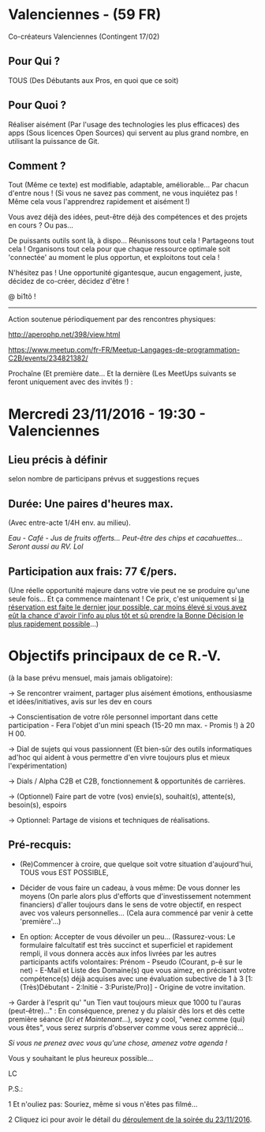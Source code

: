 # Valenciennes - (59 FR)
Co-créateurs Valenciennes (Contingent 17/02)

## Pour Qui ?
TOUS (Des Débutants aux Pros, en quoi que ce soit)

## Pour Quoi ?
Réaliser aisément (Par l'usage des technologies les plus efficaces) des apps (Sous licences Open Sources) qui servent au plus grand nombre, en utilisant la puissance de Git.

## Comment ?
Tout (Même ce texte) est modifiable, adaptable, améliorable... Par chacun d'entre nous !
(Si vous ne savez pas comment, ne vous inquiétez pas ! Même cela vous l'apprendrez rapidement et aisément !)

Vous avez déjà des idées, peut-être déjà des compétences et des projets en cours ? Ou pas...

De puissants outils sont là, à dispo... Réunissons tout cela ! Partageons tout cela ! Organisons tout cela pour que chaque ressource optimale soit 'connectée' au moment le plus opportun, et exploitons tout cela !

N'hésitez pas ! Une opportunité gigantesque, aucun engagement, juste, décidez de co-créer, décidez d'être !


@ bi1tô !

-----------------------------------------------------------------------------------------------------------------------------

Action soutenue périodiquement par des rencontres physiques:

http://aperophp.net/398/view.html

https://www.meetup.com/fr-FR/Meetup-Langages-de-programmation-C2B/events/234821382/

Prochaîne (Et première date... Et la dernière (Les MeetUps suivants se feront uniquement avec des invités !) :

# Mercredi 23/11/2016 - 19:30 - Valenciennes
## Lieu précis à définir
selon nombre de participans prévus et suggestions reçues

## Durée: Une paires d'heures max.
(Avec entre-acte 1/4H env. au milieu).

*Eau - Café - Jus de fruits offerts... Peut-être des chips et cacahuettes... Seront aussi au RV. Lol*


## Participation aux frais: 77 €/pers.
(Une réelle opportunité majeure dans votre vie peut ne se produire qu'une seule fois... Et ça commence maintenant !
Ce prix, c'est uniquement si [la réservation est faite le dernier jour possible, car moins élevé si vous avez eût la chance d'avoir l'info au plus tôt et sû prendre la Bonne Décision le plus rapidement possible](https://docs.google.com/spreadsheets/d/18g-JZlv6Nn90iBHBAjfoC6LBxFB4PAmWgE5nliU71qg/edit#gid=0)...)




# Objectifs principaux de ce R.-V.
(à la base prévu mensuel, mais jamais obligatoire):

-> Se rencontrer vraiment, partager plus aisément émotions, enthousiasme et idées/initiatives, avis sur les dev en cours

-> Conscientisation de votre rôle personnel important dans cette participation - Fera l'objet d'un mini speach (15-20 mn max. - Promis !) à 20 H 00.


-> Dial de sujets qui vous passionnent (Et bien-sûr des outils informatiques ad'hoc qui aident à vous permettre d'en vivre toujours plus et mieux l'expérimentation)

-> Dials / Alpha C2B et C2B, fonctionnement & opportunités de carrières.

-> (Optionnel) Faire part de votre (vos) envie(s), souhait(s), attente(s), besoin(s), espoirs

-> Optionnel: Partage de visions et techniques de réalisations.



## Pré-recquis:

- (Re)Commencer à croire, que quelque soit votre situation d'aujourd'hui, TOUS vous EST POSSIBLE,

- Décider de vous faire un cadeau, à vous même: De vous donner les moyens (On parle alors plus d'efforts que d'investissement notemment financiers) d'aller toujours dans le sens de votre objectif, en respect avec vos valeurs personnelles... (Cela aura commencé par venir à cette 'première'...)

- En option: Accepter de vous dévoiler un peu... (Rassurez-vous: Le formulaire falcultatif est très succinct et superficiel et rapidement rempli, il vous donnera accès aux infos livrées par les autres participants actifs volontaires: Prénom - Pseudo (Courant, p-ê sur le net) - E-Mail et Liste des Domaine(s) que vous aimez, en précisant votre compétence(s) déjà acquises avec une évaluation subective de 1 à 3 [1: (Très)Débutant - 2:Initié - 3:Puriste/Pro)] - Origine de votre invitation.

-> Garder à l'esprit qu' "un Tien vaut toujours mieux que 1000 tu l'auras (peut-être)..." : En conséquence, prenez y du plaisir dès lors et dès cette première séance (*Ici et Maintenant*...), soyez y cool, "venez comme (qui) vous êtes", vous serez surpris d'observer comme vous serez apprécié...


*Si vous ne prenez avec vous qu'une chose, amenez votre agenda !*


Vous y souhaitant le plus heureux possible...

LC

P.S.:

1 Et n'ouliez pas: Souriez, même si vous n'êtes pas filmé...

2 Cliquez ici pour avoir le détail du [déroulement de la soirée du 23/11/2016](https://github.com/chemin2bonheur/valenciennes/blob/master/programmeSessionOuverture_161123.MD).
      
      
